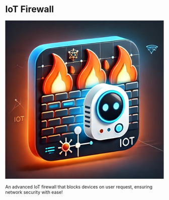 # IoT Firewall

![IoT Firewall Icon](./assets/iot_firewall_icon.png)

An advanced IoT firewall that blocks devices on user request, ensuring network security with ease!
